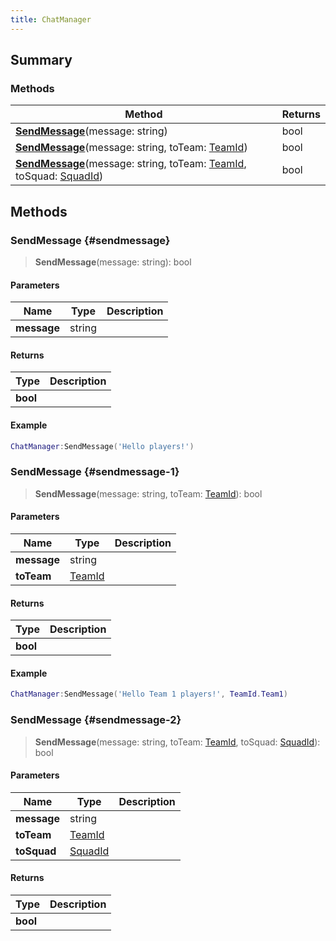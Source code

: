 ```yaml
---
title: ChatManager
---
```


## Summary

### Methods

| Method | Returns |
| ------ | ------- |
| **[SendMessage](#sendmessage)**(message: string) | bool |
| **[SendMessage](#sendmessage-1)**(message: string, toTeam: [TeamId](/vext/ref/fb/teamid)) | bool |
| **[SendMessage](#sendmessage-2)**(message: string, toTeam: [TeamId](/vext/ref/fb/teamid), toSquad: [SquadId](/vext/ref/fb/squadid)) | bool |

## Methods

### SendMessage {#sendmessage}

> **SendMessage**(message: string): bool

#### Parameters

| Name | Type | Description |
| ---- | ---- | ----------- |
| **message** | string |  |

#### Returns

| Type | Description |
| ---- | ----------- |
| **bool** |  |

#### Example

```lua
ChatManager:SendMessage('Hello players!')
```

### SendMessage {#sendmessage-1}

> **SendMessage**(message: string, toTeam: [TeamId](/vext/ref/fb/teamid)): bool

#### Parameters

| Name | Type | Description |
| ---- | ---- | ----------- |
| **message** | string |  |
| **toTeam** | [TeamId](/vext/ref/fb/teamid) |  |

#### Returns

| Type | Description |
| ---- | ----------- |
| **bool** |  |

#### Example

```lua
ChatManager:SendMessage('Hello Team 1 players!', TeamId.Team1)
```

### SendMessage {#sendmessage-2}

> **SendMessage**(message: string, toTeam: [TeamId](/vext/ref/fb/teamid), toSquad: [SquadId](/vext/ref/fb/squadid)): bool

#### Parameters

| Name | Type | Description |
| ---- | ---- | ----------- |
| **message** | string |  |
| **toTeam** | [TeamId](/vext/ref/fb/teamid) |  |
| **toSquad** | [SquadId](/vext/ref/fb/squadid) |  |

#### Returns

| Type | Description |
| ---- | ----------- |
| **bool** |  |

